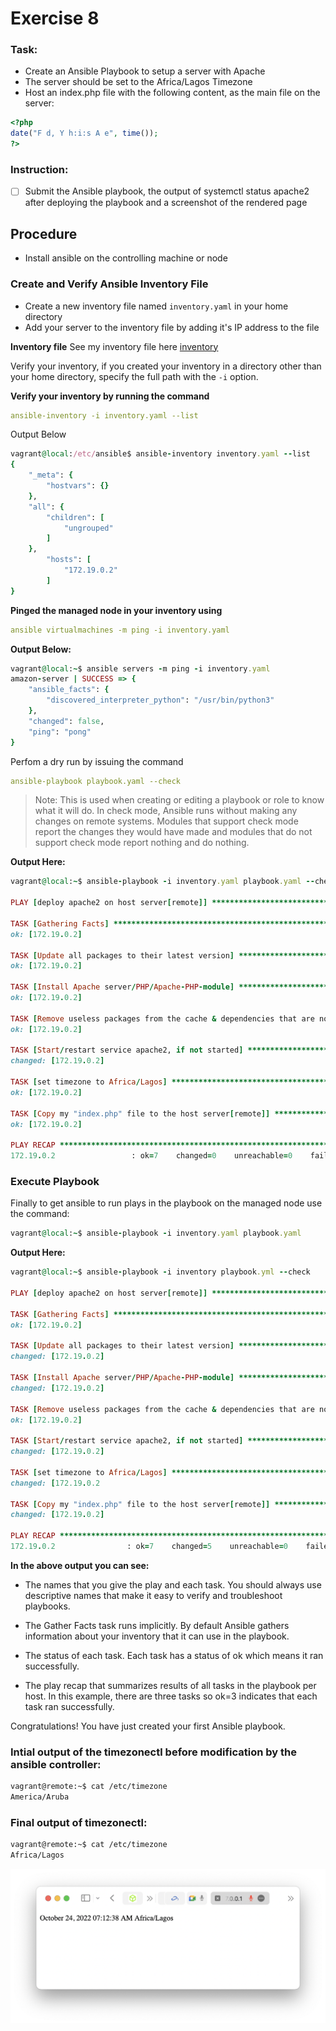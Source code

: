 
# Exercise 8

### Task:

- Create an Ansible Playbook to setup a server with Apache
- The server should be set to the Africa/Lagos Timezone
- Host an index.php file with the following content, as the main file on the server:
```php
<?php
date("F d, Y h:i:s A e", time());
?>
```
### Instruction:

 * [ ] Submit the Ansible playbook, the output of systemctl status apache2 after deploying the playbook and a screenshot of the rendered page



## Procedure
- Install ansible on the controlling machine or node

### Create and Verify Ansible Inventory File
- Create a new inventory file named `inventory.yaml` in your home directory
- Add your server to the inventory file by adding it's IP address to the file

**Inventory file**
See my inventory file here [inventory](https://github.com/philemonnwanne/altschool-cloud-exercises/blob/main/Month-02/Exercise-08/inventory.yaml)

Verify your inventory, if you created your inventory in a directory other than your home directory, specify the full path with the `-i` option.

**Verify your inventory by running the command** 
```yaml
ansible-inventory -i inventory.yaml --list
```

Output Below
```ruby
vagrant@local:/etc/ansible$ ansible-inventory inventory.yaml --list
{
    "_meta": {
        "hostvars": {}
    },
    "all": {
        "children": [
            "ungrouped"
        ]
    },
        "hosts": [
            "172.19.0.2"
        ]
}
```

**Pinged the managed node in your inventory using** 
```yaml
ansible virtualmachines -m ping -i inventory.yaml
```

**Output Below:**
```ruby
vagrant@local:~$ ansible servers -m ping -i inventory.yaml
amazon-server | SUCCESS => {
    "ansible_facts": {
        "discovered_interpreter_python": "/usr/bin/python3"
    },
    "changed": false,
    "ping": "pong"
}
```

Perfom a dry run by issuing the command 
```yaml
ansible-playbook playbook.yaml --check
```

> Note:  This is used when creating or editing a playbook or role to know what it will do. In check mode, Ansible runs without making any changes on remote systems. Modules that support check mode report the changes they would have made and modules that do not support check mode report nothing and do nothing.

**Output Here:**
```ruby
vagrant@local:~$ ansible-playbook -i inventory.yaml playbook.yaml --check

PLAY [deploy apache2 on host server[remote]] *************************************************

TASK [Gathering Facts] ***********************************************************************
ok: [172.19.0.2]

TASK [Update all packages to their latest version] *******************************************
ok: [172.19.0.2]

TASK [Install Apache server/PHP/Apache-PHP-module] *******************************************
ok: [172.19.0.2]

TASK [Remove useless packages from the cache & dependencies that are no longer required] *****
ok: [172.19.0.2]

TASK [Start/restart service apache2, if not started] *****************************************
changed: [172.19.0.2]

TASK [set timezone to Africa/Lagos] **********************************************************
ok: [172.19.0.2]

TASK [Copy my "index.php" file to the host server[remote]] ***********************************
ok: [172.19.0.2]

PLAY RECAP ***********************************************************************************
172.19.0.2                 : ok=7    changed=0    unreachable=0    failed=0    skipped=0    rescued=0    ignored=0   
```


### Execute Playbook
Finally to get ansible to run plays in the playbook on the managed node use the command:
```ruby
vagrant@local:~$ ansible-playbook -i inventory.yaml playbook.yaml
```
**Output Here:**
```ruby
vagrant@local:~$ ansible-playbook -i inventory playbook.yml --check

PLAY [deploy apache2 on host server[remote]] *************************************************

TASK [Gathering Facts] ***********************************************************************
ok: [172.19.0.2]

TASK [Update all packages to their latest version] *******************************************
changed: [172.19.0.2]

TASK [Install Apache server/PHP/Apache-PHP-module] *******************************************
changed: [172.19.0.2]

TASK [Remove useless packages from the cache & dependencies that are no longer required] *****
ok: [172.19.0.2]

TASK [Start/restart service apache2, if not started] *****************************************
changed: [172.19.0.2]

TASK [set timezone to Africa/Lagos] **********************************************************
changed: [172.19.0.2

TASK [Copy my "index.php" file to the host server[remote]] ***********************************
changed: [172.19.0.2]

PLAY RECAP ***********************************************************************************
172.19.0.2                : ok=7    changed=5    unreachable=0    failed=0    skipped=0    rescued=0    ignored=0   
```

**In the above output you can see:**

- The names that you give the play and each task. You should always use descriptive names that make it easy to verify and troubleshoot playbooks.

- The Gather Facts task runs implicitly. By default Ansible gathers information about your inventory that it can use in the playbook.

- The status of each task. Each task has a status of ok which means it ran successfully.

- The play recap that summarizes results of all tasks in the playbook per host. In this example, there are three tasks so ok=3 indicates that each task ran successfully.

Congratulations! You have just created your first Ansible playbook.


### Intial output of the timezonectl before modification by the ansible controller:
```bash
vagrant@remote:~$ cat /etc/timezone
America/Aruba
```


### Final output of timezonectl:
```bash
vagrant@remote:~$ cat /etc/timezone
Africa/Lagos
```


![timezone-output](https://github.com/philemonnwanne/altschool-cloud-exercises/blob/main/Month-02/Exercise-08/images/etc-timezone.png)


